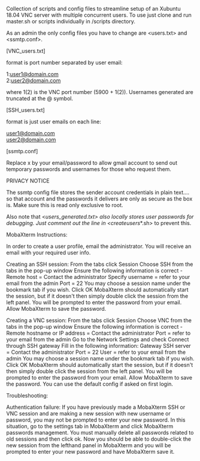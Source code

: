 Collection of scripts and config files to streamline setup of an Xubuntu 18.04 VNC server with multiple concurrent users.
To use just clone and run master.sh or scripts individually in /scripts directory.

As an admin the only config files you have to change are <users.txt> and <ssmtp.conf>.

[VNC_users.txt]

format is port number separated by user email:

1:user1@domain.com\
2:user2@domain.com

where 1(2) is the VNC port number (5900 + 1(2)). Usernames generated are truncated at the @ symbol.

[SSH_users.txt]

format is just user emails on each line:

user1@domain.com\
user2@domain.com

[ssmtp.conf]

Replace x by your email/password to allow gmail account to send out temporary passwords and usernames for those who request them.

PRIVACY NOTICE

The ssmtp config file stores the sender account credentials in plain text.... so that account and the passwords it delivers are
only as secure as the box is. Make sure this is read only exclusive to root.

Also note that <*_users_generated.txt> also locally stores user passwords for debugging. Just comment out the line in <create_*_users_*.sh>
to prevent this.

MobaXterm Instructions:

In order to create a user profile, email the administrator. 
You will receive an email with your required user info.

Creating an SSH session:
From the tabs click Session
Choose SSH from the tabs in the pop-up window
Ensure the following information is correct - 
	Remote host = Contact the administrator
	Specify username = refer to your email from the admin
	Port = 22
You may choose a session name under the bookmark tab if you wish.
Click OK
MobaXterm should automatically start the session, but if 
it doesn't then simply double click the session from the 
left panel. You will be prompted to enter the password 
from your email. Allow MobaXterm to save the password.

Creating a VNC session:
From the tabs click Session
Choose VNC from the tabs in the pop-up window
Ensure the following information is correct - 
	Remote hostname or IP address = Contact the administrator
	Port = refer to your email from the admin
Go to the Network Settings and check Connect through SSH gateway
Fill in the following information:
	Gateway SSH server = Contact the administrator
	Port = 22
	User = refer to your email from the admin
You may choose a session name under the bookmark tab if you wish.
Click OK
MobaXterm should automatically start the session, but if 
it doesn't then simply double click the session from the 
left panel. You will be prompted to enter the password 
from your email. Allow MobaXterm to save the password.
You can use the default config if asked on first login.

Troubleshooting:

Authentication failure: If you have previously made a MobaXterm
SSH or VNC session and are making a new session with new username
or password, you may not be prompted to enter your new password.
In this situation, go to the settings tab in MobaXterm and click
MobaXterm passwords management. You must manually delete all 
passwords related to old sessions and then click ok. Now you 
should be able to double-click the new session from the lefthand
panel in MobaXterm and you will be prompted to enter your new 
password and have MobaXterm save it. 


